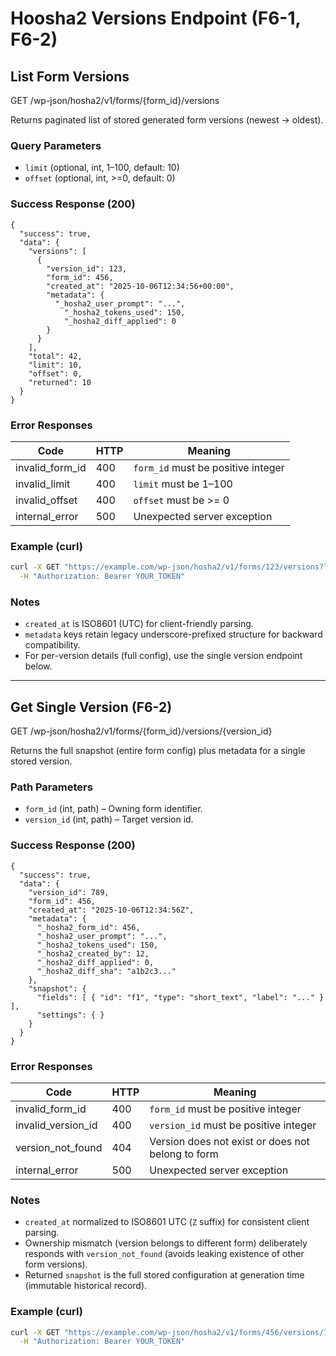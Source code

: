 # Hoosha2 Versions Endpoint (F6-1, F6-2)

## List Form Versions
GET /wp-json/hosha2/v1/forms/{form_id}/versions

Returns paginated list of stored generated form versions (newest → oldest).

### Query Parameters
- `limit` (optional, int, 1–100, default: 10)
- `offset` (optional, int, >=0, default: 0)

### Success Response (200)
```
{
  "success": true,
  "data": {
    "versions": [
      {
        "version_id": 123,
        "form_id": 456,
        "created_at": "2025-10-06T12:34:56+00:00",
        "metadata": {
          "_hosha2_user_prompt": "...",
            "_hosha2_tokens_used": 150,
            "_hosha2_diff_applied": 0
        }
      }
    ],
    "total": 42,
    "limit": 10,
    "offset": 0,
    "returned": 10
  }
}
```

### Error Responses
| Code | HTTP | Meaning |
|------|------|---------|
| invalid_form_id | 400 | `form_id` must be positive integer |
| invalid_limit | 400 | `limit` must be 1–100 |
| invalid_offset | 400 | `offset` must be >= 0 |
| internal_error | 500 | Unexpected server exception |

### Example (curl)
```bash
curl -X GET "https://example.com/wp-json/hosha2/v1/forms/123/versions?limit=5&offset=0" \
  -H "Authorization: Bearer YOUR_TOKEN"
```

### Notes
- `created_at` is ISO8601 (UTC) for client-friendly parsing.
- `metadata` keys retain legacy underscore-prefixed structure for backward compatibility.
- For per-version details (full config), use the single version endpoint below.

---

## Get Single Version (F6-2)
GET /wp-json/hosha2/v1/forms/{form_id}/versions/{version_id}

Returns the full snapshot (entire form config) plus metadata for a single stored version.

### Path Parameters
- `form_id` (int, path) – Owning form identifier.
- `version_id` (int, path) – Target version id.

### Success Response (200)
```
{
  "success": true,
  "data": {
    "version_id": 789,
    "form_id": 456,
    "created_at": "2025-10-06T12:34:56Z",
    "metadata": {
      "_hosha2_form_id": 456,
      "_hosha2_user_prompt": "...",
      "_hosha2_tokens_used": 150,
      "_hosha2_created_by": 12,
      "_hosha2_diff_applied": 0,
      "_hosha2_diff_sha": "a1b2c3..."
    },
    "snapshot": {
      "fields": [ { "id": "f1", "type": "short_text", "label": "..." } ],
      "settings": { }
    }
  }
}
```

### Error Responses
| Code | HTTP | Meaning |
|------|------|---------|
| invalid_form_id | 400 | `form_id` must be positive integer |
| invalid_version_id | 400 | `version_id` must be positive integer |
| version_not_found | 404 | Version does not exist or does not belong to form |
| internal_error | 500 | Unexpected server exception |

### Notes
- `created_at` normalized to ISO8601 UTC (`Z` suffix) for consistent client parsing.
- Ownership mismatch (version belongs to different form) deliberately responds with `version_not_found` (avoids leaking existence of other form versions).
- Returned `snapshot` is the full stored configuration at generation time (immutable historical record).

### Example (curl)
```bash
curl -X GET "https://example.com/wp-json/hosha2/v1/forms/456/versions/789" \
  -H "Authorization: Bearer YOUR_TOKEN"
```
